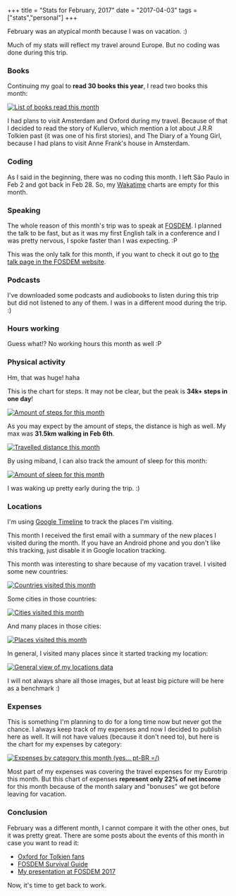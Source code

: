 +++
title = "Stats for February, 2017"
date = "2017-04-03"
tags = ["stats","personal"]
+++

February was an atypical month because I was on vacation. :)

Much of my stats will reflect my travel around Europe. But no coding was done during this trip.

### Books

Continuing my goal to **read 30 books this year**, I read two books this month:

[![List of books read this month](/images/stats/2017/feb/goodreads.png "List of books read this month")](https://www.goodreads.com/pothix "")

I had plans to visit Amsterdam and Oxford during my travel. Because of
that I decided to read the story of Kullervo, which mention a lot
about J.R.R Tolkien past (it was one of his first stories), and The
Diary of a Young Girl, because I had plans to visit Anne Frank's house
in Amsterdam.

### Coding

As I said in the beginning, there was no coding this month. I left São Paulo in Feb 2 and got back in Feb 28. So, my [Wakatime](https://wakatime.com/i/PotHix) charts are empty for this month.

### Speaking

The whole reason of this month's trip was to speak
at [FOSDEM](https://fosdem.org/). I planned the talk to be fast, but
as it was my first English talk in a conference and I was pretty
nervous, I spoke faster than I was expecting. :P

This was the only talk for this month, if you want to check it out go to [the talk page in the FOSDEM website](https://fosdem.org/2017/schedule/event/desktops_open_source_behind_web_request/).

### Podcasts

I've downloaded some podcasts and audiobooks to listen during this
trip but did not listened to any of them. I was in a different mood
during the trip. :)

### Hours working

Guess what!? No working hours this month as well :P

### Physical activity

Hm, that was huge! haha

This is the chart for steps. It may not be clear, but the peak is **34k+ steps in one day**!

[![Amount of steps for this month](/images/stats/2017/feb/physical-activity-steps.png "Amount of steps for this month")](/images/stats/2017/feb/physical-activity-steps.png "")

As you may expect by the amount of steps, the distance is high as well. My max was **31.5km walking in Feb 6th**.

[![Travelled distance this month](/images/stats/2017/feb/physical-activity-distance.png "Travelled distance this month")](/images/stats/2017/feb/physical-activity-distance.png "")

By using miband, I can also track the amount of sleep for this month:

[![Amount of sleep for this month](/images/stats/2017/feb/sleep.jpg "Amount of sleep for this month")](/images/stats/2017/jan/sleep.jpg "")

I was waking up pretty early during the trip. :)

### Locations

I'm using [Google Timeline](https://www.google.com.br/maps/timeline)
to track the places I'm visiting.

This month I received the first email with a summary of the new places
I visited during the month. If you have an Android phone and you don't
like this tracking, just disable it in Google location tracking.

This month was interesting to share because of my vacation travel. I
visited some new countries:

[![Countries visited this month](/images/stats/2017/feb/location-countries.png "Countries visited this month")](/images/stats/2017/feb/location-countries.png "")

Some cities in those countries:

[![Cities visited this month](/images/stats/2017/feb/location-cities.png "Cities visited this month")](/images/stats/2017/feb/location-cities.png "")

And many places in those cities:

[![Places visited this month](/images/stats/2017/feb/location-places.png "Places visited this month")](/images/stats/2017/feb/location-places.png "")

In general, I visited many places since it started tracking my
location:

[![General view of my locations data](/images/stats/2017/feb/location-general.png "General view of my locations data")](/images/stats/2017/feb/location-general.png "")

I will not always share all those images, but at least big picture will be here as a benchmark :)

### Expenses

This is something I'm planning to do for a long time now but never got
the chance. I always keep track of my expenses and now I decided to
publish here as well. It will not have values (because it don't need
to), but here is the chart for my expenses by category:

[![Expenses by category this month (yes... pt-BR =/)](/images/stats/2017/feb/expenses.jpg "Expenses by category this month. Categories in pt-BR =/")](/images/stats/2017/feb/expenses.jpg "")

Most part of my expenses was covering the travel expenses for my
Eurotrip this month. But this chart of expenses **represent only 22%
of net income** for this month because of the month salary and
"bonuses" we got before leaving for vacation.

### Conclusion

February was a different month, I cannot compare it with the other ones, but it was pretty great. There are some posts about the events of this month in case you want to read
it:

+ [Oxford for Tolkien fans](http://pothix.com/post/oxford-for-tolkien-fans/)
+ [FOSDEM Survival Guide](http://pothix.com/post/fosdem-survival-guide/)
+ [My presentation at FOSDEM 2017](http://pothix.com/post/my-presentation-at-fosdem-2017/)

Now, it's time to get back to work.
